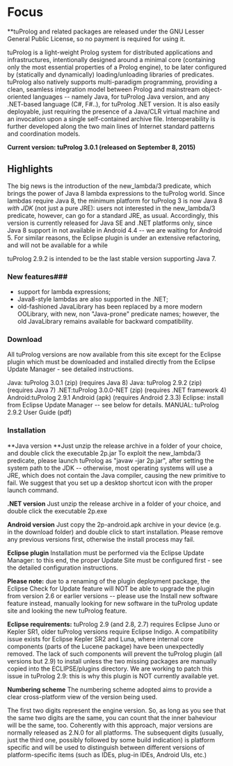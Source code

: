 # **Focus** #

**tuProlog and related packages are released under the GNU Lesser General Public License, so no payment is required for using it.

tuProlog is a light-weight Prolog system for distributed applications and infrastructures, intentionally designed around a minimal core (containing only the most essential properties of a Prolog engine), to be later configured by (statically and dynamically) loading/unloading libraries of predicates. tuProlog also natively supports multi-paradigm programming, providing a clean, seamless integration model between Prolog and mainstream object-oriented languages -- namely Java, for tuProlog Java version, and any .NET-based language (C#, F#..), for tuProlog .NET version. It is also easily deployable, just requiring the presence of a Java/CLR virtual machine and an invocation upon a single self-contained archive file. Interoperability is further developed along the two main lines of Internet standard patterns and coordination models.

**Current version: tuProlog 3.0.1 (released on September 8, 2015)**

## **Highlights** ##

The big news is the introduction of the new_lambda/3 predicate, which brings the power of Java 8 lambda expressions to the tuProlog world. Since lambdas require Java 8, the minimum platform for tuProlog 3 is now Java 8 *with JDK* (not just a pure JRE): users not interested in the new_lambda/3 predicate, however, can go for a standard JRE, as usual. 
Accordingly, this version is currently released for Java SE and .NET platforms only, since Java 8 support in not available in Android 4.4 -- we are waiting for Android 5. For similar reasons, the Eclipse plugin is under an extensive refactoring, and will not be available for a while

tuProlog 2.9.2 is intended to be the last stable version supporting Java 7.

### **New features**###
* support for lambda expressions;
* Java8-style lambdas are also supported in the .NET;
* old-fashioned JavaLibrary has been replaced by a more modern OOLibrary, with new, non "Java-prone" predicate names; however, the old JavaLibrary remains available for backward compatibility.

### **Download** ###
All tuProlog versions are now available from this site
except for the Eclipse plugin which must be downloaded and installed directly from the Eclipse Update Manager - see detailed instructions.

Java: tuProlog 3.0.1 (zip) (requires Java 8)
Java: tuProlog 2.9.2 (zip) (requires Java 7)
.NET:tuProlog 3.0.0-NET (zip) (requires .NET framework 4)
Android:tuProlog 2.9.1 Android (apk) (requires Android 2.3.3)
Eclipse:  install from Eclipse Update Manager -- see below for details.
MANUAL: tuProlog 2.9.2 User Guide (pdf)

### **Installation** ###

**Java version
**Just unzip the release archive in a folder of your choice, and double click the executable 2p.jar To exploit the new_lambda/3 predicate, please launch tuProlog as "javaw -jar 2p.jar", after setting the system path to the JDK -- otherwise, most operating systems will use a JRE, which does not contain the Java compiler, causing the new primitive to fail. We suggest that you set up a desktop shortcut icon with the proper launch command.

**.NET version**
Just unzip the release archive in a folder of your choice, and double click the executable 2p.exe

**Android version**
Just copy the 2p-android.apk archive in your device (e.g. in the download folder) and double click to start installation. Please remove any previous versions first, otherwise the install process may fail.

**Eclipse plugin**
Installation must be performed via the Eclipse Update Manager: to this end, the proper Update Site must be configured first - see the detailed configuration instructions.

**Please note:** due to a renaming of the plugin deployment package, the Eclipse Check for Update feature will NOT be able to upgrade the plugin from version 2.6 or earlier versions -- please use the Install new software feature instead, manually looking for new software in the tuProlog update site and looking the new tuProlog feature.

**Eclipse requirements:** tuProlog 2.9 (and 2.8, 2.7) requires Eclipse Juno or Kepler SR1, older tuProlog versions require Eclipse Indigo. A compatibility issue exists for Eclipse Kepler SR2 and Luna, where internal core components (parts of the Lucene package) have been unexpectedly removed. The lack of such components will prevent the tuProlog plugin (all versions but 2.9) to install unless the two missing packages are manually copied into the ECLIPSE/plugins directory. We are working to patch this issue in tuProlog 2.9: this is why this plugin is NOT currently available yet.

**Numbering scheme**
The numbering scheme adopted aims to provide a clear cross-platform view of the version being used.

The first two digits represent the engine version. So, as long as you see that the same two digits are the same, you can count that the inner baheviour will be the same, too.
Coherently with this approach, major versions are normally released as 2.N.0 for all platforms.
The subsequent digits (usually, just the third one, possibly followed by some build indication) is platform specific and will be used to distinguish between different versions of platform-specific items (such as IDEs, plug-in IDEs, Android UIs, etc.)